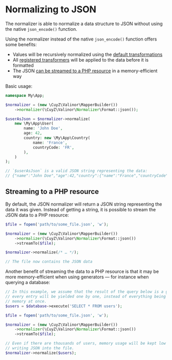 # Normalizing to JSON

The normalizer is able to normalize a data structure to JSON without using the
native `json_encode()` function.

Using the normalizer instead of the native `json_encode()` function offers some
benefits:

- Values will be recursively normalized using the [default transformations] 
- All [registered transformers] will be applied to the data before it is
  formatted
- The JSON [can be streamed to a PHP resource] in a memory-efficient way

Basic usage:

```php
namespace My\App;

$normalizer = (new \CuyZ\Valinor\MapperBuilder())
    ->normalizer(\CuyZ\Valinor\Normalizer\Format::json());

$userAsJson = $normalizer->normalize(
    new \My\App\User(
        name: 'John Doe',
        age: 42,
        country: new \My\App\Country(
            name: 'France',
            countryCode: 'FR',
        ),
    )
);

// `$userAsJson` is a valid JSON string representing the data:
// {"name":"John Doe","age":42,"country":{"name":"France","countryCode":"FR"}}
```

## Streaming to a PHP resource

By default, the JSON normalizer will return a JSON string representing the data
it was given. Instead of getting a string, it is possible to stream the JSON
data to a PHP resource:

```php
$file = fopen('path/to/some_file.json', 'w');

$normalizer = (new \CuyZ\Valinor\MapperBuilder())
    ->normalizer(\CuyZ\Valinor\Normalizer\Format::json())
    ->streamTo($file);

$normalizer->normalize(/* … */);

// The file now contains the JSON data
```

Another benefit of streaming the data to a PHP resource is that it may be more
memory-efficient when using generators — for instance when querying a database:

```php
// In this example, we assume that the result of the query below is a generator,
// every entry will be yielded one by one, instead of everything being loaded in
// memory at once.
$users = $database->execute('SELECT * FROM users');

$file = fopen('path/to/some_file.json', 'w');

$normalizer = (new \CuyZ\Valinor\MapperBuilder())
    ->normalizer(\CuyZ\Valinor\Normalizer\Format::json())
    ->streamTo($file);

// Even if there are thousands of users, memory usage will be kept low when
// writing JSON into the file.
$normalizer->normalize($users);
```

[default transformations]: normalizer.md#supported-transformations

[registered transformers]: extending-normalizer.md

[can be streamed to a PHP resource]: #streaming-to-a-php-resource
